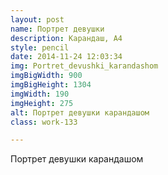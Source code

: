 ```yaml
---
layout: post
name: Портрет девушки
description: Карандаш, А4
style: pencil
date: 2014-11-24 12:03:34
img: Portret_devushki_karandashom
imgBigWidth: 900
imgBigHeight: 1304
imgWidth: 190
imgHeight: 275
alt: Портрет девушки карандашом
class: work-133

---
```


Портрет девушки карандашом